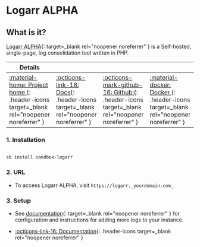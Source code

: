 # Logarr ALPHA

## What is it?

[Logarr ALPHA](https://www.github.com/Monitorr/logarr){: target=_blank rel="noopener noreferrer" } is a Self-hosted, single-page, log consolidation tool written in PHP.

| Details     |             |             |             |
|-------------|-------------|-------------|-------------|
| [:material-home: Project home ](https://www.github.com/Monitorr/logarr){: .header-icons target=_blank rel="noopener noreferrer" } | [:octicons-link-16: Docs](https://github.com/Monitorr/logarr/wiki){: .header-icons target=_blank rel="noopener noreferrer" } | [:octicons-mark-github-16: Github:](https://www.github.com/Monitorr/logarr){: .header-icons target=_blank rel="noopener noreferrer" } | [:material-docker: Docker ](https://hub.docker.com/r/monitorr/logarr-alpha){: .header-icons target=_blank rel="noopener noreferrer" }|

### 1. Installation

``` shell

sb install sandbox-logarr

```

### 2. URL

- To access Logarr ALPHA, visit `https://logarr._yourdomain.com_`

### 3. Setup

- See [documentation](https://github.com/Monitorr/logarr/wiki/04-Logarr-Settings#configuration){: target=_blank rel="noopener noreferrer" } for configuration and instructions for adding more logs to your instance.

- [:octicons-link-16: Documentation](https://github.com/Monitorr/logarr/wiki){: .header-icons target=_blank rel="noopener noreferrer" }
